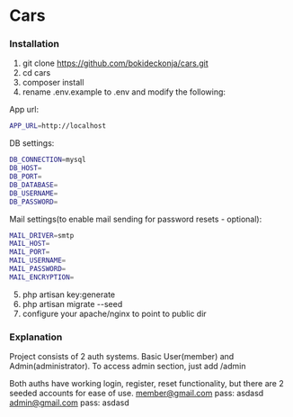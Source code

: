 # Cars

### Installation

1. git clone https://github.com/bokideckonja/cars.git
2. cd cars
3. composer install
4. rename .env.example to .env and modify the following:

App url:
```sh
APP_URL=http://localhost
```

DB settings:
```sh
DB_CONNECTION=mysql
DB_HOST=
DB_PORT=
DB_DATABASE=
DB_USERNAME=
DB_PASSWORD=
```

Mail settings(to enable mail sending for password resets - optional):
```sh
MAIL_DRIVER=smtp
MAIL_HOST=
MAIL_PORT=
MAIL_USERNAME=
MAIL_PASSWORD=
MAIL_ENCRYPTION=
```
5. php artisan key:generate
6. php artisan migrate --seed
7. configure your apache/nginx to point to public dir

### Explanation

Project consists of 2 auth systems. Basic User(member) and Admin(administrator).
To access admin section, just add /admin

Both auths have working login, register, reset functionality, but there are 2 seeded accounts for ease of use.
member@gmail.com pass: asdasd
admin@gmail.com pass: asdasd